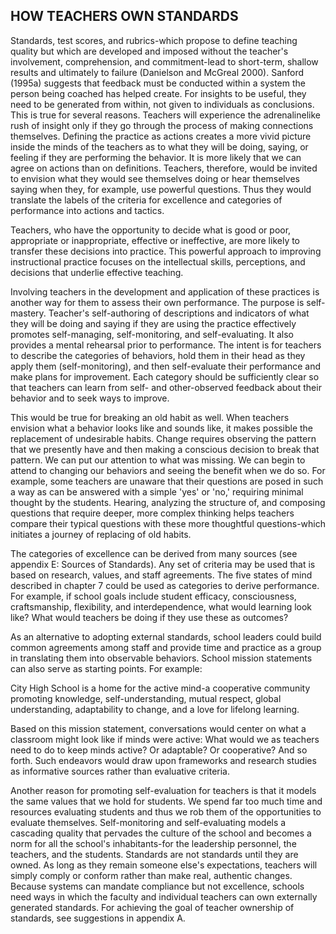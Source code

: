 ## HOW TEACHERS OWN STANDARDS

Standards, test scores, and rubrics-which propose to define teaching quality but which are developed and imposed without the teacher's involvement, comprehension, and commitment-lead to short-term, shallow results and ultimately to failure (Danielson and McGreal 2000). Sanford (1995a) suggests that feedback must be conducted within a system the person being coached has helped create. For insights to be useful, they need to be generated from within, not given to individuals as conclusions. This is true for several reasons. Teachers will experience the adrenalinelike rush of insight only if they go through the process of making connections themselves. Defining the practice as actions creates a more vivid picture inside the minds of the teachers as to what they will be doing, saying, or feeling if they are performing the behavior. It is more likely that we can agree on actions than on definitions. Teachers, therefore, would be invited to envision what they would see themselves doing or hear themselves saying when they, for example, use powerful questions. Thus they would translate the labels of the criteria for excellence and categories of performance into actions and tactics.

Teachers, who have the opportunity to decide what is good or poor, appropriate or inappropriate, effective or ineffective, are more likely to transfer these decisions into practice. This powerful approach to improving instructional practice focuses on the intellectual skills, perceptions, and decisions that underlie effective teaching.

Involving teachers in the development and application of these practices is another way for them to assess their own performance. The purpose is self-mastery. Teacher's self-authoring of descriptions and indicators of what they will be doing and saying if they are using the practice effectively promotes self-managing, self-monitoring, and self-evaluating. It also provides a mental rehearsal prior to performance. The intent is for teachers to describe the categories of behaviors, hold them in their head as they apply them (self-monitoring), and then self-evaluate their performance and make plans for improvement. Each category should be sufficiently clear so that teachers can learn from self- and other-observed feedback about their behavior and to seek ways to improve.

This would be true for breaking an old habit as well. When teachers envision what a behavior looks like and sounds like, it makes possible the replacement of undesirable habits. Change requires observing the pattern that we presently have and then making a conscious decision to break that pattern. We can put our attention to what was missing. We can begin to attend to changing our behaviors and seeing the benefit when we do so. For example, some teachers are unaware that their questions are posed in such a way as can be answered with a simple 'yes' or 'no,' requiring minimal thought by the students. Hearing, analyzing the structure of, and composing questions that require deeper, more complex thinking helps teachers compare their typical questions with these more thoughtful questions-which initiates a journey of replacing of old habits.

The categories of excellence can be derived from many sources (see appendix E: Sources of Standards). Any set of criteria may be used that is based on research, values, and staff agreements. The five states of mind described in chapter 7 could be used as categories to derive performance. For example, if school goals include student efficacy, consciousness, craftsmanship, flexibility, and interdependence, what would learning look like? What would teachers be doing if they use these as outcomes?

As an alternative to adopting external standards, school leaders could build common agreements among staff and provide time and practice as a group in translating them into observable behaviors. School mission statements can also serve as starting points. For example:

City High School is a home for the active mind-a cooperative community promoting knowledge, self-understanding, mutual respect, global understanding, adaptability to change, and a love for lifelong learning.

Based on this mission statement, conversations would center on what a classroom might look like if minds were active: What would we as teachers need to do to keep minds active? Or adaptable? Or cooperative? And so forth. Such endeavors would draw upon frameworks and research studies as informative sources rather than evaluative criteria.

Another reason for promoting self-evaluation for teachers is that it models the same values that we hold for students. We spend far too much time and resources evaluating students and thus we rob them of the opportunities to evaluate themselves. Self-monitoring and self-evaluating models a cascading quality that pervades the culture of the school and becomes a norm for all the school's inhabitants-for the leadership personnel, the teachers, and the students. Standards are not standards until they are owned. As long as they remain someone else's expectations, teachers will simply comply or conform rather than make real, authentic changes. Because systems can mandate compliance but not excellence, schools need ways in which the faculty and individual teachers can own externally generated standards. For achieving the goal of teacher ownership of standards, see suggestions in appendix A.